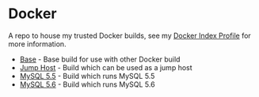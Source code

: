 Docker
=============

A repo to house my trusted Docker builds, see my [Docker Index Profile](https://index.docker.io/u/russmckendrick/) for more information.


- [Base](https://index.docker.io/u/russmckendrick/base/) - Base build for use with other Docker build
- [Jump Host](https://index.docker.io/u/russmckendrick/jump-host/) - Build which can be used as a jump host
- [MySQL 5.5](https://index.docker.io/u/russmckendrick/mysql-55/) - Build which runs MySQL 5.5
- [MySQL 5.6](https://index.docker.io/u/russmckendrick/mysql-56/) - Build which runs MySQL 5.6